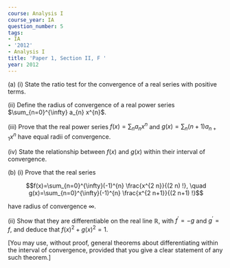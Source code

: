 ```yaml
---
course: Analysis I
course_year: IA
question_number: 5
tags:
- IA
- '2012'
- Analysis I
title: 'Paper 1, Section II, F '
year: 2012
---
```




(a) (i) State the ratio test for the convergence of a real series with positive terms.

(ii) Define the radius of convergence of a real power series $\sum_{n=0}^{\infty} a_{n} x^{n}$.

(iii) Prove that the real power series $f(x)=\sum_{n} a_{n} x^{n}$ and $g(x)=\sum_{n}(n+1) a_{n+1} x^{n}$ have equal radii of convergence.

(iv) State the relationship between $f(x)$ and $g(x)$ within their interval of convergence.

(b) (i) Prove that the real series

$$f(x)=\sum_{n=0}^{\infty}(-1)^{n} \frac{x^{2 n}}{(2 n) !}, \quad g(x)=\sum_{n=0}^{\infty}(-1)^{n} \frac{x^{2 n+1}}{(2 n+1) !}$$

have radius of convergence $\infty$.

(ii) Show that they are differentiable on the real line $\mathbb{R}$, with $f^{\prime}=-g$ and $g^{\prime}=f$, and deduce that $f(x)^{2}+g(x)^{2}=1$.

[You may use, without proof, general theorems about differentiating within the interval of convergence, provided that you give a clear statement of any such theorem.]